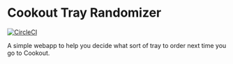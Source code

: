 # Cookout Tray Randomizer

[![CircleCI](https://circleci.com/gh/jdcowf/cookout-tray-randomizer/tree/main.svg?style=svg)](https://circleci.com/gh/jdcowf/cookout-tray-randomizer/tree/main)

A simple webapp to help you decide what
sort of tray to order next time you go
to Cookout.
